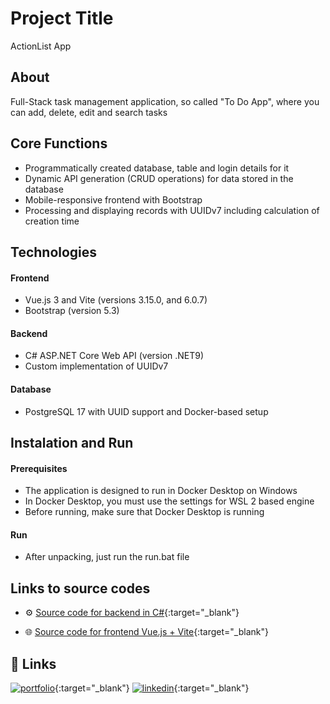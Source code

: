 
# Project Title

ActionList App


## About

Full-Stack task management application, so called "To Do App", where you can add, delete, edit and search tasks
## Core Functions

- Programmatically created database, table and login details for it
- Dynamic API generation (CRUD operations) for data stored in the database
- Mobile-responsive frontend with Bootstrap
- Processing and displaying records with UUIDv7 including calculation of creation time
## Technologies

#### Frontend
- Vue.js 3 and Vite (versions 3.15.0, and 6.0.7)
- Bootstrap (version 5.3)

#### Backend
- C# ASP.NET Core Web API (version .NET9)
- Custom implementation of UUIDv7

#### Database
- PostgreSQL 17 with UUID support and Docker-based setup


## Instalation and Run
#### Prerequisites
- The application is designed to run in Docker Desktop on Windows
- In Docker Desktop, you must use the settings for WSL 2 based engine
- Before running, make sure that Docker Desktop is running

#### Run
- After unpacking, just run the run.bat file

## Links to source codes
- ⚙️ [Source code for backend in C#](https://github.com/LiborSaja/ActionListB){:target="_blank"}

- 🌐 [Source code for frontend Vue.js + Vite](https://github.com/LiborSaja/ActionListF){:target="_blank"}


## 🔗 Links
[![portfolio](https://img.shields.io/badge/my_portfolio-000?style=for-the-badge&logo=ko-fi&logoColor=white)](https://sajalibor.cz/){:target="_blank"}
[![linkedin](https://img.shields.io/badge/linkedin-0A66C2?style=for-the-badge&logo=linkedin&logoColor=white)](https://www.linkedin.com/in/libor-saja/){:target="_blank"}

